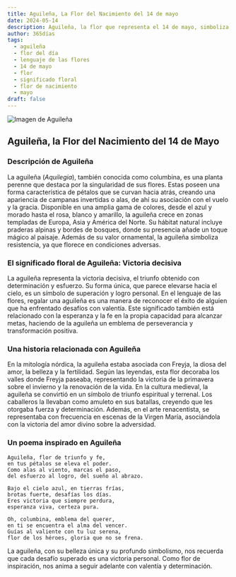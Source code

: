 ```yaml
---
title: Aguileña, La Flor del Nacimiento del 14 de mayo
date: 2024-05-14
description: Aguileña, la flor que representa el 14 de mayo, simboliza Victoria decisiva. Descubre su fascinante historia, significado en el lenguaje de las flores y una poesía que celebra su belleza.
author: 365días
tags:
  - aguileña
  - flor del día
  - lenguaje de las flores
  - 14 de mayo
  - flor
  - significado floral
  - flor de nacimiento
  - mayo
draft: false
---
```


![Imagen de Aguileña](https://cdn.pixabay.com/photo/2017/08/04/00/05/columbine-2578719_960_720.jpg#center)


## Aguileña, la Flor del Nacimiento del 14 de Mayo

### Descripción de Aguileña

La aguileña (_Aquilegia_), también conocida como columbina, es una planta perenne que destaca por la singularidad de sus flores. Estas poseen una forma característica de pétalos que se curvan hacia atrás, creando una apariencia de campanas invertidas o alas, de ahí su asociación con el vuelo y la gracia. Disponible en una amplia gama de colores, desde el azul y morado hasta el rosa, blanco y amarillo, la aguileña crece en zonas templadas de Europa, Asia y América del Norte. Su hábitat natural incluye praderas alpinas y bordes de bosques, donde su presencia añade un toque mágico al paisaje. Además de su valor ornamental, la aguileña simboliza resistencia, ya que florece en condiciones adversas.

### El significado floral de Aguileña: Victoria decisiva

La aguileña representa la victoria decisiva, el triunfo obtenido con determinación y esfuerzo. Su forma única, que parece elevarse hacia el cielo, es un símbolo de superación y logro personal. En el lenguaje de las flores, regalar una aguileña es una manera de reconocer el éxito de alguien que ha enfrentado desafíos con valentía. Este significado también está relacionado con la esperanza y la fe en la propia capacidad para alcanzar metas, haciendo de la aguileña un emblema de perseverancia y transformación positiva.

### Una historia relacionada con Aguileña

En la mitología nórdica, la aguileña estaba asociada con Freyja, la diosa del amor, la belleza y la fertilidad. Según las leyendas, esta flor decoraba los valles donde Freyja paseaba, representando la victoria de la primavera sobre el invierno y la renovación de la vida. En la cultura medieval, la aguileña se convirtió en un símbolo de triunfo espiritual y terrenal. Los caballeros la llevaban como amuleto en sus batallas, creyendo que les otorgaba fuerza y determinación. Además, en el arte renacentista, se representaba con frecuencia en escenas de la Virgen María, asociándola con la victoria del amor divino sobre la adversidad.

### Un poema inspirado en Aguileña

```
Aguileña, flor de triunfo y fe,  
en tus pétalos se eleva el poder.  
Como alas al viento, marcas el paso,  
del esfuerzo al logro, del sueño al abrazo.  

Bajo el cielo azul, en tierras frías,  
brotas fuerte, desafías los días.  
Eres victoria que siempre perdura,  
esperanza viva, certeza pura.  

Oh, columbina, emblema del querer,  
en ti se encuentra el alma del vencer.  
Guías al valiente con tu luz serena,  
flor de los héroes, gloria que no se frena.  
```

La aguileña, con su belleza única y su profundo simbolismo, nos recuerda que cada desafío superado es una victoria personal. Como flor de inspiración, nos anima a seguir adelante con valentía y determinación.
